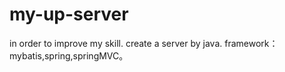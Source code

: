 # my-up-server
in order to improve my skill.
create a server by java.
framework：mybatis,spring,springMVC。
